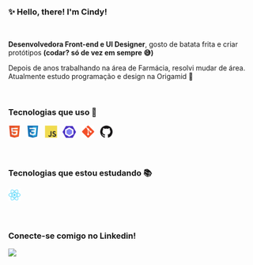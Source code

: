 ### ✨ Hello, there! I'm Cindy!

<br />

**Desenvolvedora Front-end e UI Designer**, gosto de batata frita e criar protótipos **(codar? só de vez em sempre 😅)** 

<s></s>Depois de anos trabalhando na área de Farmácia, resolvi mudar de área. Atualmente estudo programação e design na Origamid 👾

<br />

###  Tecnologias que uso 🚀

<div> 
  <img src="./tecnologias/html.png" width="25" title="HTML5"/> &nbsp;
  <img src="./tecnologias/css.png" width="25" title="CSS3"/> &nbsp;
  <img src="./tecnologias/js.png" width="25" title="JavaScript"/> &nbsp;
  <img src="./tecnologias/eslint.png" width="27" title="Eslint"/> &nbsp;
  <img src="./tecnologias/git.png" width="25" title="Git"/> &nbsp;
  <img src="./tecnologias/github.png" width="25" title="GitHub"/> &nbsp;
</div>

<br />
<br />

###  Tecnologias que estou estudando 📚

<div>
  <img src="./tecnologias/react.png" width="25" title="React"/> &nbsp;
</div>

<br />
<br />

### Conecte-se comigo no Linkedin! 

[<img src="https://img.shields.io/badge/linkedin-%230077B5.svg?&style=for-the-badge&logo=linkedin&logoColor=white" />](https://www.linkedin.com/in/eucindyn/)

<!---->
  
 
	
        
        

        
